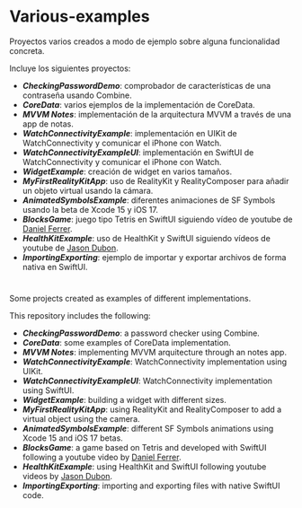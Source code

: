 # Various-examples
Proyectos varios creados a modo de ejemplo sobre alguna funcionalidad concreta.

Incluye los siguientes proyectos:

* **_CheckingPasswordDemo_**: comprobador de características de una contraseña usando Combine.
* **_CoreData_**: varios ejemplos de la implementación de CoreData.
* **_MVVM Notes_**: implementación de la arquitectura MVVM a través de una app de notas.
* **_WatchConnectivityExample_**: implementación en UIKit de WatchConnectivity y comunicar el iPhone con Watch.
* **_WatchConnectivityExampleUI_**: implementación en SwiftUI de WatchConnectivity y comunicar el iPhone con Watch.
* **_WidgetExample_**: creación de widget en varios tamaños.
* **_MyFirstRealityKitApp_**: uso de RealityKit y RealityComposer para añadir un objeto virtual usando la cámara.
* **_AnimatedSymbolsExample_**: diferentes animaciones de SF Symbols usando la beta de Xcode 15 y iOS 17.
* **_BlocksGame_**: juego tipo Tetris en SwiftUI siguiendo vídeo de youtube de [Daniel Ferrer](https://www.youtube.com/@codewithdanielferrer).
* **_HealthKitExample_**: uso de HealthKit y SwiftUI siguiendo vídeos de youtube de [Jason Dubon](https://www.youtube.com/@jasondubon/videos).
* **_ImportingExporting_**: ejemplo de importar y exportar archivos de forma nativa en SwiftUI.

#

Some projects created as examples of different implementations.

This repository includes the following:

* **_CheckingPasswordDemo_**: a password checker using Combine.
* **_CoreData_**: some examples of CoreData implementation.
* **_MVVM Notes_**: implementing MVVM arquitecture through an notes app.
* **_WatchConnectivityExample_**: WatchConnectivity implementation using UIKit.
* **_WatchConnectivityExampleUI_**: WatchConnectivity implementation using SwiftUI.
* **_WidgetExample_**: building a widget with different sizes.
* **_MyFirstRealityKitApp_**: using RealityKit and RealityComposer to add a virtual object using the camera.
* **_AnimatedSymbolsExample_**: different SF Symbols animations using Xcode 15 and iOS 17 betas.
* **_BlocksGame_**: a game based on Tetris and developed with SwiftUI following a youtube video by [Daniel Ferrer](https://www.youtube.com/@codewithdanielferrer).
* **_HealthKitExample_**: using HealthKit and SwiftUI following youtube videos by [Jason Dubon](https://www.youtube.com/@jasondubon/videos).
* **_ImportingExporting_**: importing and exporting files with native SwiftUI code.
